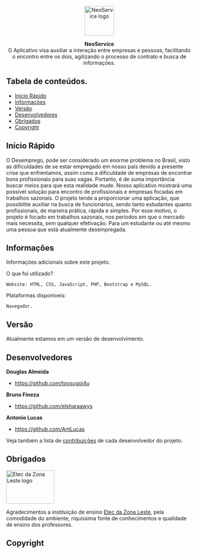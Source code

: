 <p align="center">
  <a href="#">
    <img src="https://cdn3.iconfinder.com/data/icons/food-and-drinks-icons/512/Coffee-512.png" alt="NeoService logo" width=80 height=80>
  </a>
  <p align="center">
    <strong>NeoService</strong>
    <br>
     O Aplicativo visa auxiliar a interação entre empresas e pessoas, facilitando o encontro entre os dois, agilizando o processo de contrato e busca de informações.
    <br>
  </p>
</p>


## Tabela de conteúdos.

- [Início Rápido](#início-rápido)
- [Informações](#informações)
- [Versão](#versão)
- [Desenvolvedores](#desenvolvedores)
- [Obrigados](#obrigados)
- [Copyright](#copyright)

## Início Rápido

O Desemprego, pode ser considerado um enorme problema no Brasil, visto as dificuldades de se estar empregado em nosso país devido a presente crise que enfrentamos, assim como a dificuldade de empresas de encontrar bons profissionais para suas vagas. Portanto, é de suma importância buscar meios para que esta realidade mude. Nosso aplicativo mostrará uma possível solução para encontro de profissionais e empresas focadas em trabalhos sazonais. 
O projeto tende a proporcionar uma aplicação, que possibilite auxiliar na busca de funcionários, sendo tanto estudantes quanto profissionais, de maneira prática, rápida e simples. Por esse motivo, o projeto é focado em trabalhos sazonais, nos períodos em que o mercado mais necessita, sem qualquer efetivação. Para um estudante ou até mesmo uma pessoa que está atualmente desempregada.

## Informações

Informações adicionais sobre este projeto.

O que foi utilizado?
```
Website: HTML, CSS, JavaScript, PHP, Bootstrap e MySQL.
```
Plataformas disponíveis:
```
Navegador.
```

## Versão

Atualmente estamos em um versão de desenvolvimento.

## Desenvolvedores

**Douglas Almeida**

- <https://github.com/toosugoi4u>

**Bruno Fineza**

- <https://github.com/elsharaawys>

**Antonio Lucas**

- <https://github.com/AntLucas>

Veja também a lista de [contribuições](https://github.com/toosugoi4u/neoservice-tcc/graphs/contributors) de cada desenvolvedor do projeto.

## Obrigados

<img src="http://eteczonaleste.com.br/2018/wp-content/uploads/2018/05/logo-novo-e1526595455530.png" alt="Etec da Zona Leste logo" width="130" height="90">

Agradecimentos a instituição de ensino [Etec da Zona Leste](http://www.eteczonaleste.com.br/), pela comodidade do ambiente, ríquissima fonte de conhecimentos e qualidade de ensino dos professores. 

## Copyright

